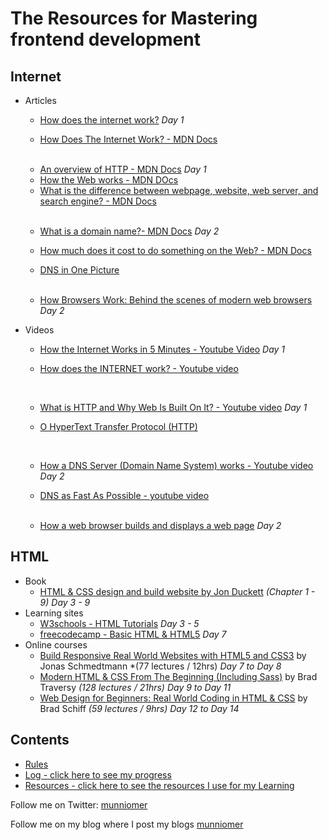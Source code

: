 # The Resources for Mastering frontend development
## Internet
* Articles
  * [How does the internet work?](https://roadmap.sh/guides/what-is-internet)  *Day 1*
  
  * [How Does The Internet Work? - MDN Docs](https://developer.mozilla.org/en-US/docs/Learn/Common_questions/How_does_the_Internet_work) 
  </br>
  
  * [An overview of HTTP - MDN Docs](https://developer.mozilla.org/en-US/docs/Web/HTTP/Overview) *Day 1*
  * [How the Web works - MDN DOcs](https://developer.mozilla.org/en-US/docs/Learn/Getting_started_with_the_web/How_the_Web_works) 
  * [What is the difference between webpage, website, web server, and search engine? - MDN Docs](https://developer.mozilla.org/en-US/docs/Learn/Common_questions/Pages_sites_servers_and_search_engines)
  </br>
  
  * [What is a domain name?- MDN Docs](https://developer.mozilla.org/en-US/docs/Learn/Common_questions/What_is_a_domain_name) *Day 2*
  
  * [How much does it cost to do something on the Web? - MDN Docs](https://developer.mozilla.org/en-US/docs/Learn/Common_questions/How_much_does_it_cost)
  * [DNS in One Picture](https://roadmap.sh/guides/dns-in-one-picture)
  </br>
  
  * [How Browsers Work: Behind the scenes of modern web browsers](https://www.html5rocks.com/en/tutorials/internals/howbrowserswork/) *Day 2*
  

  
* Videos 
  * [How the Internet Works in 5 Minutes - Youtube Video](https://www.youtube.com/watch?v=7_LPdttKXPc) *Day 1*
  
  * [How does the INTERNET work? - Youtube video](https://www.youtube.com/watch?v=x3c1ih2NJEg)
  </br>
  
  * [What is HTTP and Why Web Is Built On It? - Youtube video](https://www.youtube.com/watch?v=4_-KdOLZWLs) *Day 1*
  
  * [O HyperText Transfer Protocol (HTTP)](https://www.youtube.com/watch?v=QghbZkks3Dw)
  </br>
  
  * [How a DNS Server (Domain Name System) works - Youtube video](https://www.youtube.com/watch?v=mpQZVYPuDGU) *Day 2*
  
  * [DNS as Fast As Possible - youtube video](https://www.youtube.com/watch?v=Rck3BALhI5c)
  </br>
  
  * [How a web browser builds and displays a web page](https://www.youtube.com/watch?v=DuSURHrZG6I) *Day 2*

## HTML
* Book
  * [HTML & CSS design and build website by Jon Duckett](https://www.amazon.com/HTML-CSS-Design-Build-Websites/dp/1118008189) *(Chapter 1 - 9)* *Day 3 - 9* 
* Learning sites
  * [W3schools - HTML Tutorials](https://www.w3schools.com/html/default.asp) *Day 3 - 5* 
  * [freecodecamp - Basic HTML & HTML5](https://www.freecodecamp.org/learn/responsive-web-design/basic-html-and-html5/) *Day 7* 
* Online courses
  * [Build Responsive Real World Websites with HTML5 and CSS3](https://www.udemy.com/course/design-and-develop-a-killer-website-with-html5-and-css3/) by Jonas Schmedtmann *(77 lectures / 12hrs) *Day 7 to Day 8* 
  * [Modern HTML & CSS From The Beginning (Including Sass)](https://www.udemy.com/course/modern-html-css-from-the-beginning/) by Brad Traversy *(128 lectures / 21hrs)* *Day 9 to Day 11* 
  * [Web Design for Beginners: Real World Coding in HTML & CSS](https://www.udemy.com/course/web-design-for-beginners-real-world-coding-in-html-css/) by Brad Schiff *(59 lectures / 9hrs)* *Day 12 to Day 14*




## Contents

* [Rules](rules.md)
* [Log - click here to see my progress](log.md)
* [Resources - click here to see the resources I use for my Learning](resources.md)


Follow me on Twitter: [munniomer](https://twitter.com/munniomer)

Follow me on my blog where I post my blogs [munniomer](https://medium.com/@munniomer/)


